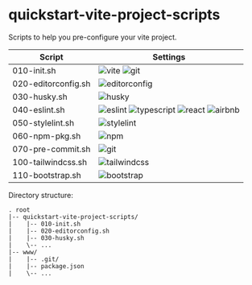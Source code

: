 # quickstart-vite-project-scripts
Scripts to help you pre-configure your vite project.

| Script | Settings |
| ------ | -------- |
| 010-init&period;sh | ![vite](https://avatars.githubusercontent.com/u/65625612?s=64&v=4) ![git](https://avatars.githubusercontent.com/u/18133?s=64&v=4) |
| 020-editorconfig&period;sh | ![editorconfig](https://avatars.githubusercontent.com/u/1165674?s=64&v=4) |
| 030-husky&period;sh | ![husky](https://avatars.githubusercontent.com/u/5502029?s=64&v=4) |
| 040-eslint&period;sh | ![eslint](https://avatars.githubusercontent.com/u/6019716?s=64&v=4) ![typescript](https://upload.wikimedia.org/wikipedia/commons/thumb/4/4c/Typescript_logo_2020.svg/64px-Typescript_logo_2020.svg.png) ![react](https://avatars.githubusercontent.com/u/6412038?s=64&v=4) ![airbnb](https://avatars.githubusercontent.com/u/698437?s=64&v=4) |
| 050-stylelint&period;sh | ![stylelint](https://avatars.githubusercontent.com/u/10076935?s=64&v=4) |
| 060-npm-pkg&period;sh | ![npm](https://avatars.githubusercontent.com/u/6078720?s=64&v=4) |
| 070-pre-commit&period;sh | ![git](https://avatars.githubusercontent.com/u/18133?s=64&v=4) |
| 100-tailwindcss&period;sh | ![tailwindcss](https://avatars.githubusercontent.com/u/67109815?s=64&v=4) |
| 110-bootstrap&period;sh | ![bootstrap](https://avatars.githubusercontent.com/u/2918581?s=64&v=4) |

Directory structure:
```
. root
|-- quickstart-vite-project-scripts/
|    |-- 010-init.sh
|    |-- 020-editorconfig.sh
|    |-- 030-husky.sh
|    \-- ...
|-- www/
|    |-- .git/
|    |-- package.json
|    \-- ...
```

